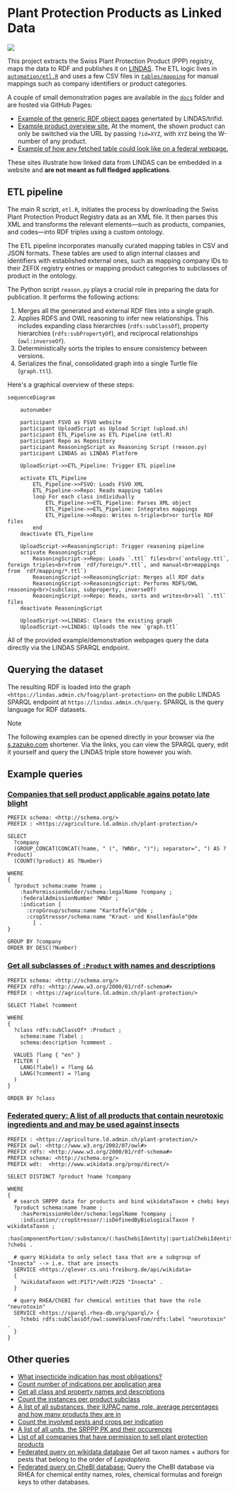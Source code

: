 # Plant Protection Products as Linked Data

![](https://github.com/user-attachments/assets/5f035e5b-0c70-486b-8977-6fd503f056e9)

This project extracts the Swiss Plant Protection Product (PPP) registry, maps the data to RDF and publishes it on [LINDAS](https://lindas.admin.ch). The ETL logic lives in [`automation/etl.R`](automation/etl.R) and uses a few CSV files in [`tables/mapping`](tables/mapping) for manual mappings such as company identifiers or product categories.

A couple of small demonstration pages are available in the [`docs`](docs) folder and are hosted via GitHub Pages:

- [Example of the generic RDF object pages](https://agriculture.ld.admin.ch/plant-protection/W-7300) genertated by LINDAS/trifid.
- [Example product overview site.](https://blw-ofag-ufag.github.io/plant-protection/registry/?id=W-7300) At the moment, the shown product can only be switched via the URL by passing `?id=XYZ`, with `XYZ` being the W-number of any product.
- [Example of how any fetched table could look like on a federal webpage.](https://blw-ofag-ufag.github.io/plant-protection/table/)

These sites illustrate how linked data from LINDAS can be embedded in a website and **are not meant as full fledged applications**.

## ETL pipeline

The main R script, `etl.R`, initiates the process by downloading the Swiss Plant Protection Product Registry data as an XML file.
It then parses this XML and transforms the relevant elements—such as products, companies, and codes—into RDF triples using a custom ontology.

The ETL pipeline incorporates manually curated mapping tables in CSV and JSON formats. These tables are used to align internal classes and identifiers with established external ones, such as mapping company IDs to their ZEFIX registry entries or mapping product categories to subclasses of product in the ontology.

The Python script `reason.py` plays a crucial role in preparing the data for publication. It performs the following actions:

1. Merges all the generated and external RDF files into a single graph.
2. Applies RDFS and OWL reasoning to infer new relationships. This includes expanding class hierarchies (`rdfs:subClassOf`), property hierarchies (`rdfs:subPropertyOf`), and reciprocal relationships (`owl:inverseOf`).
3. Deterministically sorts the triples to ensure consistency between versions.
4. Serializes the final, consolidated graph into a single Turtle file (`graph.ttl`).

Here's a graphical overview of these steps:

```mermaid
sequenceDiagram

    autonumber

    participant FSVO as FSVO website
    participant UploadScript as Upload Script (upload.sh)
    participant ETL_Pipeline as ETL Pipeline (etl.R)
    participant Repo as Repository
    participant ReasoningScript as Reasoning Script (reason.py)
    participant LINDAS as LINDAS Platform

    UploadScript->>ETL_Pipeline: Trigger ETL pipeline

    activate ETL_Pipeline
        ETL_Pipeline->>FSVO: Loads FSVO XML
        ETL_Pipeline->>Repo: Reads mapping tables
        loop For each class individually
            ETL_Pipeline->>ETL_Pipeline: Parses XML object
            ETL_Pipeline->>ETL_Pipeline: Integrates mappings
            ETL_Pipeline->>Repo: Writes n-triple<br>or turtle RDF files
        end
    deactivate ETL_Pipeline

    UploadScript->>ReasoningScript: Trigger reasoning pipeline
    activate ReasoningScript
        ReasoningScript->>Repo: Loads `.ttl` files<br>(`ontology.ttl`, foreign triples<br>from `rdf/foreign/*.ttl`, and manual<br>mappings from `rdf/mapping/*.ttl`)
        ReasoningScript->>ReasoningScript: Merges all RDF data
        ReasoningScript->>ReasoningScript: Performs RDFS/OWL reasoning<br>(subclass, subproperty, inverseOf)
        ReasoningScript->>Repo: Reads, sorts and writes<br>all `.ttl` files
    deactivate ReasoningScript

    UploadScript->>LINDAS: Clears the existing graph
    UploadScript->>LINDAS: Uploads the new `graph.ttl`
```

All of the provided example/demonstration webpages query the data directly via the LINDAS SPARQL endpoint.

## Querying the dataset

The resulting RDF is loaded into the graph `<https://lindas.admin.ch/foag/plant-protection>` on the public LINDAS SPARQL endpoint at `https://lindas.admin.ch/query`. SPARQL is the query language for RDF datasets.

> [!NOTE]
> The following examples can be opened directly in your browser via the [s.zazuko.com](https://s.zazuko.com/) shortener. Via the links, you can view the SPARQL query, edit it yourself and query the LINDAS triple store however you wish.

## Example queries

### [Companies that sell product applicable agains potato late blight](https://s.zazuko.com/2VSLCsf)

```rq
PREFIX schema: <http://schema.org/>
PREFIX : <https://agriculture.ld.admin.ch/plant-protection/>

SELECT
  ?company
  (GROUP_CONCAT(CONCAT(?name, " (", ?WNbr, ")"); separator=", ") AS ?Product)
  (COUNT(?product) AS ?Number)

WHERE
{
  ?product schema:name ?name ;
    :hasPermissionHolder/schema:legalName ?company ;
    :federalAdmissionNumber ?WNbr ;
    :indication [
      :cropGroup/schema:name "Kartoffeln"@de ;
      :cropStressor/schema:name "Kraut- und Knollenfäule"@de
        ] .
}

GROUP BY ?company
ORDER BY DESC(?Number)
```

### [Get all subclasses of `:Product` with names and descriptions](https://s.zazuko.com/yWk6Fz)

```rq
PREFIX schema: <http://schema.org/>
PREFIX rdfs: <http://www.w3.org/2000/01/rdf-schema#>
PREFIX : <https://agriculture.ld.admin.ch/plant-protection/>

SELECT ?label ?comment

WHERE
{
  ?class rdfs:subClassOf* :Product ;
    schema:name ?label ;
    schema:description ?comment .

  VALUES ?lang { "en" }
  FILTER (
    LANG(?label) = ?lang &&
    LANG(?comment) = ?lang
  )
}

ORDER BY ?class
```

### [Federated query: A list of all products that contain neurotoxic ingredients and and may be used against insects](https://s.zazuko.com/UAfswS)

```rq
PREFIX : <https://agriculture.ld.admin.ch/plant-protection/>
PREFIX owl: <http://www.w3.org/2002/07/owl#>
PREFIX rdfs: <http://www.w3.org/2000/01/rdf-schema#>
PREFIX schema: <http://schema.org/>
PREFIX wdt:  <http://www.wikidata.org/prop/direct/>

SELECT DISTINCT ?product ?name ?company

WHERE
{
  # search SRPPP data for products and bind wikidataTaxon + chebi keys
  ?product schema:name ?name ;
    :hasPermissionHolder/schema:legalName ?company ;
    :indication/:cropStressor/:isDefinedByBiologicalTaxon ?wikidataTaxon ;
    :hasComponentPortion/:substance/(:hasChebiIdentity|:partialChebiIdentity) ?chebi .
  
  # query Wikidata to only select taxa that are a subgroup of "Insecta" --> i.e. that are insects
  SERVICE <https://qlever.cs.uni-freiburg.de/api/wikidata>
  {
    ?wikidataTaxon wdt:P171*/wdt:P225 "Insecta" .
  }
  
  # query RHEA/ChEBI for chemical entities that have the role "neurotoxin"
  SERVICE <https://sparql.rhea-db.org/sparql/> {
    ?chebi rdfs:subClassOf/owl:someValuesFrom/rdfs:label "neurotoxin" .
  }
}
```

## Other queries

- [What insecticide indication has most obligations?](https://s.zazuko.com/mkNyy1)
- [Count number of indications per application area](https://s.zazuko.com/cCvhUJ)
- [Get all class and property names and descriptions](https://s.zazuko.com/EJKZAU)
- [Count the instances per product subclass](https://s.zazuko.com/5j9ftQ)
- [A list of all substances, their IUPAC name, role, average percentages and how many products they are in](https://s.zazuko.com/2K54Ld9)
- [Count the involved pests and crops per indication](https://s.zazuko.com/yAWBE5)
- [A list of all units, the SRPPP PK and their occurences](https://s.zazuko.com/hQVZfk)
- [List of all companies that have permission to sell plant protection products](https://s.zazuko.com/21xrM6T)
- [Federated query on wikidata database](https://s.zazuko.com/36zyoKS) Get all taxon names + authors for pests that belong to the order of *Lepidoptera*.
- [Federated query on CheBI database:](https://s.zazuko.com/3mxZVCq) Query the CheBI database via RHEA for chemical entity names, roles, chemical formulas and foreign keys to other databases.
